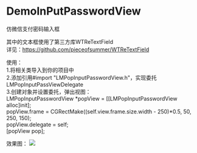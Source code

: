 # DemoInPutPasswordView
仿微信支付密码输入框

其中的文本框使用了第三方库WTReTextField <br/>
详见：https://github.com/pieceofsummer/WTReTextField 

使用：<br/>
1.将相关类导入到你的项目中<br/>
2.添加引用#import "LMPopInputPasswordView.h"，实现委托LMPopInputPassViewDelegate<br/>
3.创建对象并设置委托，弹出视图：<br/>
LMPopInputPasswordView *popView = [[LMPopInputPasswordView alloc]init];<br/>
popView.frame = CGRectMake((self.view.frame.size.width - 250)*0.5, 50, 250, 150);<br/>
popView.delegate = self;<br/>
[popView pop];<br/>

效果图：
<img src="https://github.com/lqcjdx/DemoInPutPasswordView/blob/master/%E6%95%88%E6%9E%9C%E5%9B%BE.gif"/>

